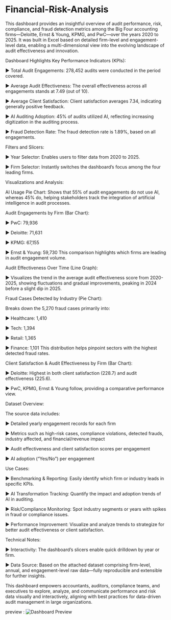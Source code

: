 # Financial-Risk-Analysis

This dashboard provides an insightful overview of audit performance, risk, compliance, and fraud detection metrics among the Big Four accounting firms—Deloitte, Ernst & Young, KPMG, and PwC—over the years 2020 to 2025. It was built in Excel based on detailed firm-level and engagement-level data, enabling a multi-dimensional view into the evolving landscape of audit effectiveness and innovation.

Dashboard Highlights
Key Performance Indicators (KPIs):

► Total Audit Engagements: 278,452 audits were conducted in the period covered.

► Average Audit Effectiveness: The overall effectiveness across all engagements stands at 7.49 (out of 10).

► Average Client Satisfaction: Client satisfaction averages 7.34, indicating generally positive feedback.

► AI Auditing Adoption: 45% of audits utilized AI, reflecting increasing digitization in the auditing process.

► Fraud Detection Rate: The fraud detection rate is 1.89%, based on all engagements.

Filters and Slicers:

► Year Selector: Enables users to filter data from 2020 to 2025.

► Firm Selector: Instantly switches the dashboard’s focus among the four leading firms.

Visualizations and Analysis:

AI Usage Pie Chart: Shows that 55% of audit engagements do not use AI, whereas 45% do, helping stakeholders track the integration of artificial intelligence in audit processes.

Audit Engagements by Firm (Bar Chart):

► PwC: 79,936

► Deloitte: 71,631

► KPMG: 67,155

► Ernst & Young: 59,730
This comparison highlights which firms are leading in audit engagement volume.

Audit Effectiveness Over Time (Line Graph):

► Visualizes the trend in the average audit effectiveness score from 2020-2025, showing fluctuations and gradual improvements, peaking in 2024 before a slight dip in 2025.

Fraud Cases Detected by Industry (Pie Chart):

Breaks down the 5,270 fraud cases primarily into:

► Healthcare: 1,410

► Tech: 1,394

► Retail: 1,365

► Finance: 1,101
This distribution helps pinpoint sectors with the highest detected fraud rates.

Client Satisfaction & Audit Effectiveness by Firm (Bar Chart):

► Deloitte: Highest in both client satisfaction (228.7) and audit effectiveness (225.6).

► PwC, KPMG, Ernst & Young follow, providing a comparative performance view.

Dataset Overview:

The source data includes:

► Detailed yearly engagement records for each firm

► Metrics such as high-risk cases, compliance violations, detected frauds, industry affected, and financial/revenue impact

► Audit effectiveness and client satisfaction scores per engagement

► AI adoption (“Yes/No”) per engagement

Use Cases:

► Benchmarking & Reporting: Easily identify which firm or industry leads in specific KPIs.

► AI Transformation Tracking: Quantify the impact and adoption trends of AI in auditing.

► Risk/Compliance Monitoring: Spot industry segments or years with spikes in fraud or compliance issues.

► Performance Improvement: Visualize and analyze trends to strategize for better audit effectiveness or client satisfaction.

Technical Notes:

► Interactivity: The dashboard’s slicers enable quick drilldown by year or firm.

► Data Source: Based on the attached dataset comprising firm-level, annual, and engagement-level raw data—fully reproducible and extensible for further insights.

This dashboard empowers accountants, auditors, compliance teams, and executives to explore, analyze, and communicate performance and risk data visually and interactively, aligning with best practices for data-driven audit management in large organizations.

preview : ![Dashboard Preview]()
